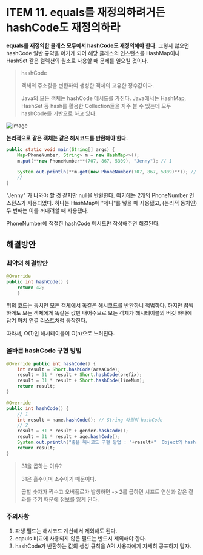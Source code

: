 # ITEM 11. equals를 재정의하려거든 hashCode도 재정의하라

**equals를 재정의한 클래스 모두에서 hashCode도 재정의해야 한다.** 그렇지 않으면 hashCode 일반 규약을 어기게 되어 해당 클래스의 인스턴스를 HashMap이나 HashSet 같은 컬렉션의 원소로 사용할 때 문제를 일으킬 것이다.

> hashCode
> 
> 객체의 주소값을 변환하여 생성한 객체의 고유한 정수값이다.
> 
> Java의 모든 객체는 hashCode 메서드를 가진다. Java에서는 HashMap, HashSet 등 hash를 활용한 Collection들을 자주 볼 수 있는데 모두 hashCode를 기반으로 하고 있다.

![image](https://user-images.githubusercontent.com/83503188/178731303-a049ee13-9252-4499-b8f2-e2e6aa632819.png)


**논리적으로 같은 객체는 같은 해시코드를 반환해야 한다.**

```java
public static void main(String[] args) {
	Map<PhoneNumber, String> m = new HashMap<>();
	m.put(**new PhoneNumber**(707, 867, 5309), "Jenny"); // 1

	System.out.println(**m.get(new PhoneNumber(707, 867, 5309)**)); // 2
	// 
}
```

"Jenny" 가 나와야 할 것 같지만 null을 반환한다. 여기에는 2개의 PhoneNumber 인스턴스가 사용되었다. 하나는 HashMap에 "제니"를 넣을 때 사용됐고, (논리적 동치인) 두 번째는 이를 꺼내려할 때 사용됐다.

PhoneNumber에 적절한 hashCode 메서드만 작성해주면 해결된다.

## 해결방안

### 최악의 해결방안
```java
@Override
public int hashCode() {
    return 42;
    }
```

위의 코드는 동치인 모든 객체에서 똑같은 해시코드를 반환하니 적법하다. 하지만 끔찍하게도 모든 객체에게 똑같은 값만 내어주므로  모든 객체가 해시테이블의 버킷 하나에 담겨 마치 연결 리스트처럼 동작한다.

따라서, O(1)인 해시테이블이 O(n)으로 느려진다.

### 올바른 hashCode 구현 방법

```java
@Override public int hashCode() {
	int result = Short.hashCode(areaCode);
	result = 31 * result + Short.hashCode(prefix);
	result = 31 * result + Short.hashCode(lineNum);
	return result;
}
```
```java
@Override
public int hashCode() {
	// 1
	int result = name.hashCode(); // String 타입의 hashCode
	// 2
	result = 31 * result + gender.hashCode();
	result = 31 * result + age.hashCode();
	System.out.println("좋은 해시코드 구현 방법 : "+result+"  Object의 hash : "+ Objects.hash(name, gender, age));
	return result;
}
```

> 31을 곱하는 이유?
> 
> 31은 홀수이며 소수이기 때문이다.
> 
> 곱할 숫자가 짝수고 오버플로가 발생하면 -> 2를 곱하면 시프트 연산과 같은 결과를 주기 때문에 정보를 잃게 된다.

### 주의사항

1. 파생 필드는 해시코드 계산에서 제외해도 된다.
2. eqauls 비교에 사용되지 않은 필드는 반드시 제외해야 한다.
3. hashCode가 반환하는 값의 생성 규칙을 API 사용자에게 자세히 공표하지 말자.